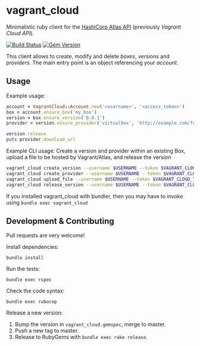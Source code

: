 vagrant_cloud
=============
Minimalistic ruby client for the [HashiCorp Atlas API](https://atlas.hashicorp.com/docs) (previously *Vagrant Cloud API*).

[![Build Status](https://img.shields.io/travis/cargomedia/vagrant_cloud/master.svg)](https://travis-ci.org/cargomedia/vagrant_cloud)
[![Gem Version](https://img.shields.io/gem/v/vagrant_cloud.svg)](https://rubygems.org/gems/vagrant_cloud)


This client allows to create, modify and delete *boxes*, *versions* and *providers*.
The main entry point is an object referencing your *account*.

Usage
-----
Example usage:
```ruby
account = VagrantCloud::Account.new('<username>', '<access_token>')
box = account.ensure_box('my_box')
version = box.ensure_version('0.0.1')
provider = version.ensure_provider('virtualbox', 'http://example.com/foo.box')

version.release
puts provider.download_url
```

Example CLI usage:
Create a version and provider within an existing Box, upload a file to be hosted by Vagrant/Atlas, and release the version
```sh
vagrant_cloud create_version --username $USERNAME --token $VAGRANT_CLOUD_TOKEN --box $BOX_NAME --version $BOX_VERSION
vagrant_cloud create_provider --username $USERNAME --token $VAGRANT_CLOUD_TOKEN --box $BOX_NAME --version $BOX_VERSION
vagrant_cloud upload_file --username $USERNAME --token $VAGRANT_CLOUD_TOKEN --box $BOX_NAME --version $BOX_VERSION --provider_file_path $PACKAGE_PATH
vagrant_cloud release_version --username $USERNAME --token $VAGRANT_CLOUD_TOKEN --box $BOX_NAME --version $BOX_VERSION
```
If you installed vagrant_cloud with bundler, then you may have to invoke using `bundle exec vagrant_cloud`

Development & Contributing
--------------------------
Pull requests are very welcome!

Install dependencies:
```
bundle install
```

Run the tests:
```
bundle exec rspec
```

Check the code syntax:
```
bundle exec rubocop
```

Release a new version:

1. Bump the version in `vagrant_cloud.gemspec`, merge to master.
2. Push a new tag to master.
3. Release to RubyGems with `bundle exec rake release`.
